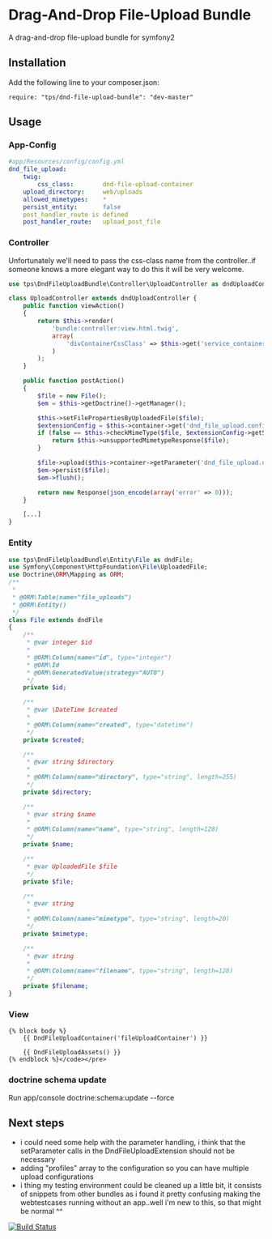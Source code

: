 Drag-And-Drop File-Upload Bundle
================================

A drag-and-drop file-upload bundle for symfony2

Installation
------------
Add the following line to your composer.json:

<pre><code>require: "tps/dnd-file-upload-bundle": "dev-master"</code></pre>

Usage
-----
### App-Config
```yaml
#app/Resources/config/config.yml
dnd_file_upload:
    twig:
        css_class:        dnd-file-upload-container
    upload_directory:     web/uploads
    allowed_mimetypes:    *
    persist_entity:       false
    post_handler_route is defined
    post_handler_route:   upload_post_file
```
### Controller

Unfortunately we'll need to pass the css-class name from the controller..if someone knows a more elegant way
to do this it will be very welcome.

```php
use tps\DndFileUploadBundle\Controller\UploadController as dndUploadController;

class UploadController extends dndUploadController {
    public function viewAction()
    {
        return $this->render(
            'bundle:controller:view.html.twig',
            array(
                'divContainerCssClass' => $this->get('service_container')->getParameter('dnd_file_upload.twig.css_class')
            )
        );
    }

    public function postAction()
    {
        $file = new File();
        $em = $this->getDoctrine()->getManager();

        $this->setFilePropertiesByUploadedFile($file);
        $extensionConfig = $this->container->get('dnd_file_upload.config');
        if (false == $this->checkMimeType($file, $extensionConfig->getSupportedMimetypes())) {
            return $this->unsupportedMimetypeResponse($file);
        }

        $file->upload($this->container->getParameter('dnd_file_upload.upload_directory'));
        $em->persist($file);
        $em->flush();

        return new Response(json_encode(array('error' => 0)));
    }

    [...]
}
```

### Entity

```php
use tps\DndFileUploadBundle\Entity\File as dndFile;
use Symfony\Component\HttpFoundation\File\UploadedFile;
use Doctrine\ORM\Mapping as ORM;
/**
 *
 * @ORM\Table(name="file_uploads")
 * @ORM\Entity()
 */
class File extends dndFile
{
    /**
     * @var integer $id
     *
     * @ORM\Column(name="id", type="integer")
     * @ORM\Id
     * @ORM\GeneratedValue(strategy="AUTO")
     */
    private $id;

    /**
     * @var \DateTime $created
     *
     * @ORM\Column(name="created", type="datetime")
     */
    private $created;

    /**
     * @var string $directory
     *
     * @ORM\Column(name="directory", type="string", length=255)
     */
    private $directory;

    /**
     * @var string $name
     *
     * @ORM\Column(name="name", type="string", length=128)
     */
    private $name;

    /**
     * @var UploadedFile $file
     */
    private $file;

    /**
     * @var string
     *
     * @ORM\Column(name="mimetype", type="string", length=20)
     */
    private $mimetype;

    /**
     * @var string
     *
     * @ORM\Column(name="filename", type="string", length=128)
     */
    private $filename;
}
```

### View

```twig
{% block body %}
    {{ DndFileUploadContainer('fileUploadContainer') }}

    {{ DndFileUploadAssets() }}
{% endblock %}</code></pre>
```

### doctrine schema update
Run app/console doctrine:schema:update --force

Next steps
----------
- i could need some help with the parameter handling, i think that the setParameter calls
in the DndFileUploadExtension should not be necessary
- adding "profiles" array to the configuration so you can have multiple upload configurations
- i thing my testing environment could be cleaned up a little bit, it consists of snippets from
other bundles as i found it pretty confusing making the webtestcases running without an app..well
i'm new to this, so that might be normal ^^

[![Build Status](https://travis-ci.org/leberknecht/DndFileUploadBundle.png)](https://travis-ci.org/leberknecht/DndFileUploadBundle)
